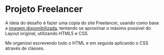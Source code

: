 # Projeto Freelancer

A ideia do desafio é fazer uma copia do site Freelancer, usando como base a [imagem disponibilizada](https://github.com/faalbuquerque/freelancer/blob/master/docs/fullpage.png), tentando se aproximar o máximo possível do Layout original, utilizando HTML5 e CSS.

Me organizei escrevendo todo o HTML e em seguida aplicando o CSS através de classes.





